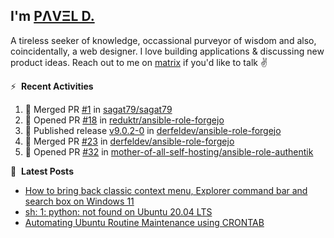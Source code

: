 ## I'm [PΛVΞL D.][homepage]

A tireless seeker of knowledge, occassional purveyor of wisdom and also, coincidentally, a web designer. I love building applications & discussing new product ideas. Reach out to me on [matrix][matrixto] if you'd like to talk ✌️


[homepage]: https://l.dimov.xyz/page?ref=github.com
[matrixto]: https://l.dimov.xyz/matrix?ref=github.com
[github]: https://l.dimov.xyz/github?ref=github.com

:zap: &nbsp;**Recent Activities**
  
<!--START_SECTION:activity-->
1. 🎉 Merged PR [#1](https://github.com/sagat79/sagat79/pull/1) in [sagat79/sagat79](https://github.com/sagat79/sagat79)
2. 💪 Opened PR [#18](https://github.com/reduktr/ansible-role-forgejo/pull/18) in [reduktr/ansible-role-forgejo](https://github.com/reduktr/ansible-role-forgejo)
3. 🚀 Published release [v9.0.2-0](https://github.com/derfeldev/ansible-role-forgejo/releases/tag/v9.0.2-0) in [derfeldev/ansible-role-forgejo](https://github.com/derfeldev/ansible-role-forgejo)
4. 🎉 Merged PR [#23](https://github.com/derfeldev/ansible-role-forgejo/pull/23) in [derfeldev/ansible-role-forgejo](https://github.com/derfeldev/ansible-role-forgejo)
5. 💪 Opened PR [#32](https://github.com/mother-of-all-self-hosting/ansible-role-authentik/pull/32) in [mother-of-all-self-hosting/ansible-role-authentik](https://github.com/mother-of-all-self-hosting/ansible-role-authentik)
<!--END_SECTION:activity-->

📑 &nbsp;**Latest Posts**

<!-- DIMOV-POST-LIST:START -->
- [How to bring back classic context menu, Explorer command bar and search box on Windows 11](https://www.dimov.xyz/how-to-bring-back-classic-context-menu-explorer-command-bar-and-search-box-on-windows-11/)
- [sh: 1: python: not found on Ubuntu 20.04 LTS](https://www.dimov.xyz/sh-1-python-not-found/)
- [Automating Ubuntu Routine Maintenance using CRONTAB](https://www.dimov.xyz/automating-ubuntu-routine-maintenance-using-crontab/)
<!-- DIMOV-POST-LIST:END -->

